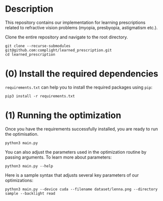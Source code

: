 # Description

This repository contains our implementation for learning prescriptions related to refractive vision problems (myopia, presbyopia, astigmatism etc.).

Clone the entire repository and navigate to the root directory.

```shell
git clone --recurse-submodules git@github.com:complight/learned_prescription.git
cd learned_prescription
```


# (0) Install the required dependencies

`requirements.txt` can help you to install the required packages using `pip`:

```shell
pip3 install -r requirements.txt
```


# (1) Running the optimization

Once you have the requirements successfully installed, you are ready to run the optimisation.

```shell
python3 main.py
```

You can also adjust the parameters used in the optimization routine by passing arguments. To learn more about parameters:

```shell
python3 main.py --help
```

Here is a sample syntax that adjusts several key parameters of our optimizations:

```shell
python3 main.py --device cuda --filename dataset/lenna.png --directory sample --backlight read
```
